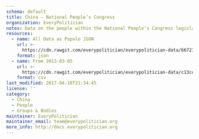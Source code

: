```yaml
---
schema: default
title: China — National People’s Congress
organization: EveryPolitician
notes: Data on the people within the National People’s Congress legislature of China.
resources:
  - name: All Data as Popolo JSON
    url: >-
      https://cdn.rawgit.com/everypolitician/everypolitician-data/667214f66810210a336f9509bd9cb2b99c02c874/data/China/Congress/ep-popolo-v1.0.json
    format: json
  - name: From 2013-03-05
    url: >-
      https://cdn.rawgit.com/everypolitician/everypolitician-data/c13cc96a3fba62bf45d088a43034c85eb2edafde/data/China/Congress/term-12.csv
    format: csv
last_modified: 2017-04-10T21:34:45
license: ''
category:
  - China
  - People
  - Groups & Bodies
maintainer: EveryPolitician
maintainer_email: team@everypolitician.org
more_info: http://docs.everypolitician.org
---
```

